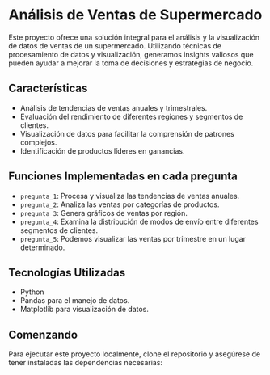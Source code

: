 # Análisis de Ventas de Supermercado

Este proyecto ofrece una solución integral para el análisis y la visualización de datos de ventas de un supermercado. Utilizando técnicas de procesamiento de datos y visualización, generamos insights valiosos que pueden ayudar a mejorar la toma de decisiones y estrategias de negocio.

## Características

- Análisis de tendencias de ventas anuales y trimestrales.
- Evaluación del rendimiento de diferentes regiones y segmentos de clientes.
- Visualización de datos para facilitar la comprensión de patrones complejos.
- Identificación de productos líderes en ganancias.

## Funciones Implementadas en cada pregunta

- `pregunta_1`: Procesa y visualiza las tendencias de ventas anuales.
- `pregunta_2`: Analiza las ventas por categorías de productos.
- `pregunta_3`: Genera gráficos de ventas por región.
- `pregunta_4`: Examina la distribución de modos de envío entre diferentes segmentos de clientes.
- `pregunta_5`: Podemos visualizar las ventas por trimestre en un lugar determinado.

## Tecnologías Utilizadas

- Python
- Pandas para el manejo de datos.
- Matplotlib para visualización de datos.

## Comenzando

Para ejecutar este proyecto localmente, clone el repositorio y asegúrese de tener instaladas las dependencias necesarias:


